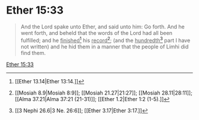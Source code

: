 # Ether 15:33

> And the Lord spake unto Ether, and said unto him: Go forth. And he went forth, and beheld that the words of the Lord had all been fulfilled; and he <u>finished</u>[^a] his <u>record</u>[^b]; (and the <u>hundredth</u>[^c] part I have not written) and he hid them in a manner that the people of Limhi did find them.

[Ether 15:33](https://www.churchofjesuschrist.org/study/scriptures/bofm/ether/15?lang=eng&id=p33#p33)


[^a]: [[Ether 13.14|Ether 13:14.]]
[^b]: [[Mosiah 8.9|Mosiah 8:9]]; [[Mosiah 21.27|21:27]]; [[Mosiah 28.11|28:11]]; [[Alma 37.21|Alma 37:21 (21-31)]]; [[Ether 1.2|Ether 1:2 (1-5).]]
[^c]: [[3 Nephi 26.6|3 Ne. 26:6]]; [[Ether 3.17|Ether 3:17.]]
